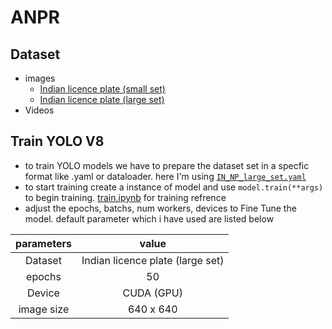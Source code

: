 # ANPR
<!-- no need sort.py but check once -->
 
## Dataset
- images
    - [Indian licence plate (small set)](https://www.kaggle.com/datasets/saisirishan/indian-vehicle-dataset?select=State-wise_OLX)
    - [Indian licence plate (large set)](https://www.kaggle.com/datasets/gauravsanwal/indian-licence-plate)             
    <!--downloaded in Dataset folder in D drive-->
- Videos
    <!-- - [traffic video](https://www.youtube.com/watch?v=MNn9qKG2UFI&list=PLcQZGj9lFR7y5WikozDSrdk6UCtAnM9mB) -->

## Train YOLO V8
- to train YOLO models we have to prepare the dataset set in a specfic format like .yaml or dataloader. here I'm using [`IN_NP_large_set.yaml`](./dataset/IN_NP_large_set.yaml) 
- to start training create a instance of model and use `model.train(**args)` to begin training. [train.ipynb](./Model/train.ipynb) for training refrence
- adjust the epochs, batchs, num workers, devices to Fine Tune the model. default parameter which i have used are listed below

|parameters|value|
|:-:|:-:|
|Dataset|Indian licence plate (large set)|
|epochs|50|
|Device|CUDA (GPU)|
|image size|640 x 640|